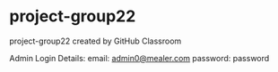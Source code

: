 # project-group22
project-group22 created by GitHub Classroom

Admin Login Details:
email: admin0@mealer.com
password: password
